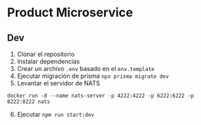 # Product Microservice



## Dev

1. Clonar el repositorio
2. Instalar dependencias
3. Crear un archivo `.env` basado en el `env.template`
4. Ejecutar migración de prisma `npx prisma migrate dev`
5. Levantar el servidor de NATS
````
docker run -d --name nats-server -p 4222:4222 -p 6222:6222 -p 8222:8222 nats
````
6. Ejecutar `npm run start:dev`